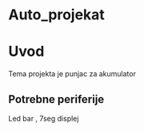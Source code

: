 # Auto_projekat

# Uvod
Tema projekta je punjac za akumulator

## Potrebne periferije
Led bar , 7seg displej
